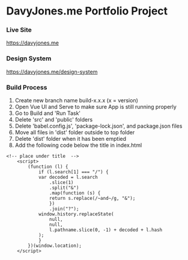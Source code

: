# DavyJones.me Portfolio Project

### Live Site
https://davyjones.me

### Design System
https://davyjones.me/design-system

### Build Process
1. Create new branch name build-x.x.x (x = version)
2. Open Vue UI and Serve to make sure App is still running properly
3. Go to Build and 'Run Task'
4. Delete 'src' and 'public' folders
5. Delete 'babel.config.js', 'package-lock.json', and package.json files
6. Move all files in 'dist' folder outside to top folder
7. Delete 'dist' folder when it has been emptied
8. Add the following code below the title in index.html
```
<!-- place under title  -->
    <script>
        (function (l) {
            if (l.search[1] === "/") {
            var decoded = l.search
                .slice(1)
                .split("&")
                .map(function (s) {
                return s.replace(/~and~/g, "&");
                })
                .join("?");
            window.history.replaceState(
                null,
                null,
                l.pathname.slice(0, -1) + decoded + l.hash
            );
            }
        })(window.location);
    </script>
```